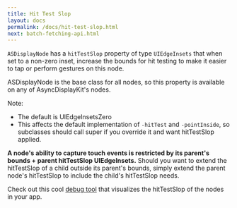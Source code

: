 ```yaml
---
title: Hit Test Slop
layout: docs
permalink: /docs/hit-test-slop.html
next: batch-fetching-api.html
---
```


`ASDisplayNode` has a `hitTestSlop` property of type `UIEdgeInsets` that when set to a non-zero inset, increase the bounds for hit testing to make it easier to tap or perform gestures on this node. 

ASDisplayNode is the base class for all nodes, so this property is available on any of AsyncDisplayKit's nodes. 

Note:
- The default is UIEdgeInsetsZero
- This affects the default implementation of `-hitTest` and `-pointInside`, so subclasses should call super if you override it and want hitTestSlop applied.

**A node's ability to capture touch events is restricted by its parent's bounds + parent hitTestSlop UIEdgeInsets.** Should you want to extend the hitTestSlop of a child outside its parent's bounds, simply extend the parent node's hitTestSlop to include the child's hitTestSlop needs.

Check out this cool <a href="debug-tool-hit-test-visualization.html">debug tool</a> that visualizes the hitTestSlop of the nodes in your app. 
